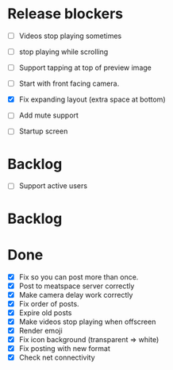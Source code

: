 # Release blockers
- [ ] Videos stop playing sometimes
- [ ] stop playing while scrolling
- [ ] Support tapping at top of preview image
- [ ] Start with front facing camera.
- [x] Fix expanding layout (extra space at bottom)
- [ ] Add mute support
- [ ] Startup screen


# Backlog 
- [ ] Support active users

# Backlog

# Done
- [x] Fix so you can post more than once.
- [x] Post to meatspace server correctly
- [x] Make camera delay work correctly
- [x] Fix order of posts.
- [x] Expire old posts
- [x] Make videos stop playing when offscreen
- [x] Render emoji
- [x] Fix icon background (transparent => white)
- [x] Fix posting with new format
- [x] Check net connectivity
